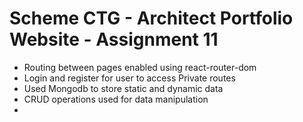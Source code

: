 # Scheme CTG - Architect Portfolio Website - Assignment 11

- Routing between pages enabled using react-router-dom
- Login and register for user to access Private routes
- Used Mongodb to store static and dynamic data
- CRUD operations used for data manipulation
- 

